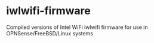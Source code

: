 # iwlwifi-firmware
Compiled versions of Intel WiFi iwlwifi firmware for use in OPNSense/FreeBSD/Linux systems
